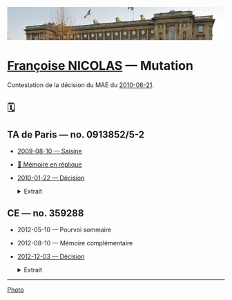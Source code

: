 ![img](../_aux/HotelMAE_Commons.png)
# [Françoise NICOLAS](fn.md) — Mutation

Contestation de la décision du MAE du [2010-06-21](nicolas-faits.md#mutation).

## 🗓️
## TA de Paris — no. 0913852/5-2
* [2009-08-10 — Saisine](../pieces/identifiant/3ad82e00)

* [🚧 Mémoire en réplique](../pieces/identifiant/683b557c)

* [2010-01-22 — Décision](../pieces/identifiant/330f0a2a)

    <details><summary>Extrait</summary>
    
    Considération que par décision du 2009-01-01, postérieure à l'introduction de la requête et devenue définitive, le MAE a retiré la décision attaquée; que par suite, les conclusions de Mme NICOLAS sont devenues sans objet;
    
    ORDONNE
    
    Article 1er: il n'y a pas lieu de statuer
    </details>

## CE — no. 359288

* 2012-05-10 — Pourvoi sommaire
* 2012-08-10 — Mémoire complémentaire
* [2012-12-03 — Décision](../pieces/identifiant/11701dfd)

    <details><summary>Extrait</summary>
    
    2. Considérant que pour demander l'annulation du jugement attaqué, Mme NICOLAS soutien [] que c'est à tort que le tribunal administratif a jugé que sa mutation n'était pas constitutive d'une sanction ddisciplinaire déguisée [donc] de détournement de pouvoir.
    
    3. Considérant qu'aucun de ces moyens n'est de nature à permettre l'admission du pourvoi;
    
    DÉCIDE:
    
    Article 1: le pourvoi n'est pas admis
    
    </details>

---
[Photo](./cewiki-attrib.md#HotelMAE)
